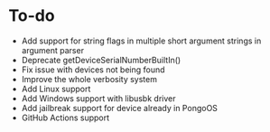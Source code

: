 # To-do

* Add support for string flags in multiple short argument strings in argument parser
* Deprecate getDeviceSerialNumberBuiltIn()
* Fix issue with devices not being found
* Improve the whole verbosity system
* Add Linux support
* Add Windows support with libusbk driver
* Add jailbreak support for device already in PongoOS
* GitHub Actions support
